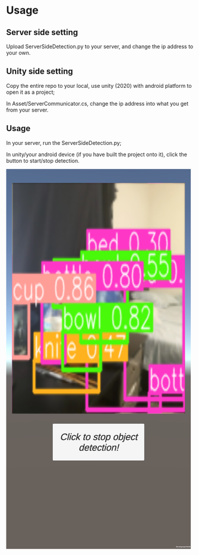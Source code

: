 # Usage


## Server side setting
Upload ServerSideDetection.py to your server, and change the ip address to your own.

## Unity side setting

Copy the entire repo to your local, use unity (2020) with android platform to open it as a project;

In Asset/ServerCommunicator.cs, change the ip address into what you get from your server.

## Usage

In your server, run the ServerSideDetection.py;

In unity/your android device (if you have built the project onto it), click the button to start/stop detection.

![Demo](https://github.com/YM-Xiu/Object_detection_stream/blob/master/demo.png?raw=true)
